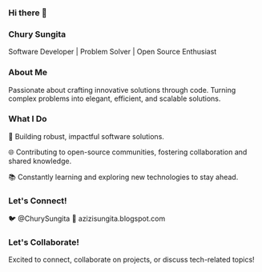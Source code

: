 ### Hi there 👋

### Chury Sungita
Software  Developer | Problem Solver | Open Source Enthusiast

### About Me
Passionate about crafting innovative solutions through code. Turning complex problems into elegant, efficient, and scalable solutions.

### What I Do

🚀 Building robust, impactful software solutions.

🌐 Contributing to open-source communities, fostering collaboration and shared knowledge.

📚 Constantly learning and exploring new technologies to stay ahead.


### Let's Connect!

🐦 @ChurySungita
📧 azizisungita.blogspot.com

### Let's Collaborate!
Excited to connect, collaborate on projects, or discuss tech-related topics!
